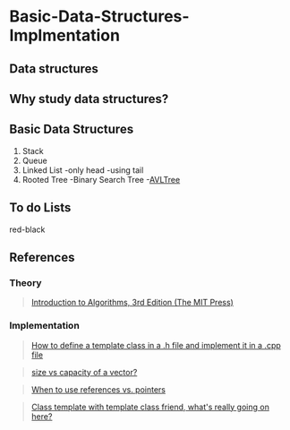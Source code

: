 # Basic-Data-Structures-Implmentation

## Data structures

## Why study data structures?

## Basic Data Structures
1. Stack
2. Queue
3. Linked List
-only head
-using tail
4. Rooted Tree
-Binary Search Tree
-[AVLTree](https://github.com/developer0hye/AVLTree-CPP/blob/master/avltree.cpp)
## To do Lists
red-black

## References

### Theory
>[Introduction to Algorithms, 3rd Edition (The MIT Press)](https://www.amazon.com/Introduction-Algorithms-3rd-MIT-Press/dp/0262033844)

### Implementation
>[How to define a template class in a .h file and implement it in a .cpp file](https://www.codeproject.com/Articles/48575/How-to-define-a-template-class-in-a-h-file-and-imp)

>[size vs capacity of a vector?](https://stackoverflow.com/questions/6296945/size-vs-capacity-of-a-vector)


>[When to use references vs. pointers  ](https://stackoverflow.com/questions/7058339/when-to-use-references-vs-pointers)

>[Class template with template class friend, what's really going on here?](https://stackoverflow.com/questions/8967521/class-template-with-template-class-friend-whats-really-going-on-here/37984519#37984519)
